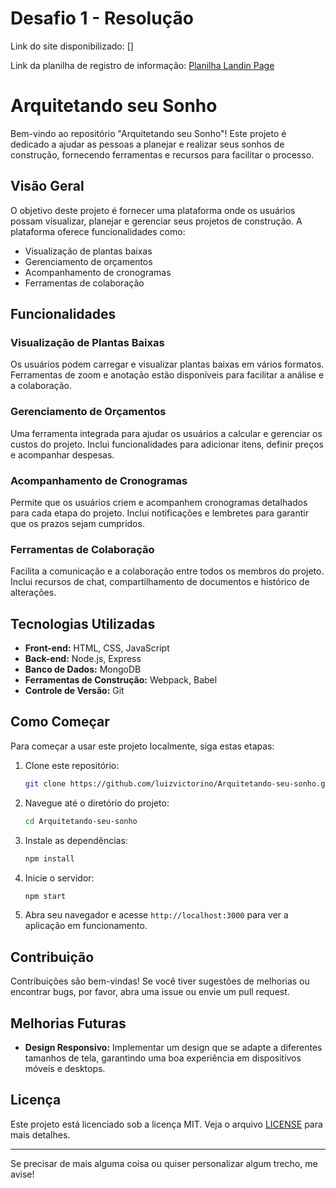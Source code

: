 # Desafio 1 - Resolução

Link do site disponibilizado: []

Link da planilha de registro de informação: [Planilha Landin Page](https://docs.google.com/spreadsheets/d/1Q9GdgtnKTBoYVb4L2tOoEHVcYibZYhEl7qEoKdH14mk/edit?usp=sharing)

# Arquitetando seu Sonho

Bem-vindo ao repositório "Arquitetando seu Sonho"! Este projeto é dedicado a ajudar as pessoas a planejar e realizar seus sonhos de construção, fornecendo ferramentas e recursos para facilitar o processo.

## Visão Geral

O objetivo deste projeto é fornecer uma plataforma onde os usuários possam visualizar, planejar e gerenciar seus projetos de construção. A plataforma oferece funcionalidades como:

- Visualização de plantas baixas
- Gerenciamento de orçamentos
- Acompanhamento de cronogramas
- Ferramentas de colaboração

## Funcionalidades

### Visualização de Plantas Baixas

Os usuários podem carregar e visualizar plantas baixas em vários formatos. Ferramentas de zoom e anotação estão disponíveis para facilitar a análise e a colaboração.

### Gerenciamento de Orçamentos

Uma ferramenta integrada para ajudar os usuários a calcular e gerenciar os custos do projeto. Inclui funcionalidades para adicionar itens, definir preços e acompanhar despesas.

### Acompanhamento de Cronogramas

Permite que os usuários criem e acompanhem cronogramas detalhados para cada etapa do projeto. Inclui notificações e lembretes para garantir que os prazos sejam cumpridos.

### Ferramentas de Colaboração

Facilita a comunicação e a colaboração entre todos os membros do projeto. Inclui recursos de chat, compartilhamento de documentos e histórico de alterações.

## Tecnologias Utilizadas

- **Front-end:** HTML, CSS, JavaScript
- **Back-end:** Node.js, Express
- **Banco de Dados:** MongoDB
- **Ferramentas de Construção:** Webpack, Babel
- **Controle de Versão:** Git

## Como Começar

Para começar a usar este projeto localmente, siga estas etapas:

1. Clone este repositório:
   ```sh
   git clone https://github.com/luizvictorino/Arquitetando-seu-sonho.git
   ```
2. Navegue até o diretório do projeto:
   ```sh
   cd Arquitetando-seu-sonho
   ```
3. Instale as dependências:
   ```sh
   npm install
   ```
4. Inicie o servidor:
   ```sh
   npm start
   ```
5. Abra seu navegador e acesse `http://localhost:3000` para ver a aplicação em funcionamento.

## Contribuição

Contribuições são bem-vindas! Se você tiver sugestões de melhorias ou encontrar bugs, por favor, abra uma issue ou envie um pull request.

## Melhorias Futuras

- **Design Responsivo:** Implementar um design que se adapte a diferentes tamanhos de tela, garantindo uma boa experiência em dispositivos móveis e desktops.

## Licença

Este projeto está licenciado sob a licença MIT. Veja o arquivo [LICENSE](LICENSE) para mais detalhes.

---

Se precisar de mais alguma coisa ou quiser personalizar algum trecho, me avise!
